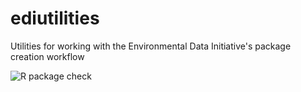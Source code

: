 # ediutilities
Utilities for working with the Environmental Data Initiative's package creation workflow

![R package check](https://github.com/WHOIGit/ediutilities/actions/workflows/r.yml/badge.svg)
